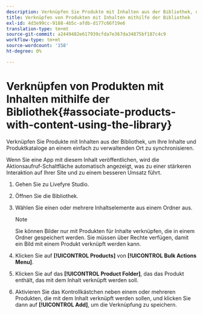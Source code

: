 ```yaml
---
description: Verknüpfen Sie Produkte mit Inhalten aus der Bibliothek, um Ihre Inhalte und Produktkataloge an einem einfach zu verwaltenden Ort zu synchronisieren.
title: Verknüpfen von Produkten mit Inhalten mithilfe der Bibliothek
exl-id: 4d3e99cc-9188-4b5c-afdb-d177c66f19e6
translation-type: tm+mt
source-git-commit: a2449482e617939cfda7e367da34875bf187c4c9
workflow-type: tm+mt
source-wordcount: '158'
ht-degree: 0%

---
```


# Verknüpfen von Produkten mit Inhalten mithilfe der Bibliothek{#associate-products-with-content-using-the-library}

Verknüpfen Sie Produkte mit Inhalten aus der Bibliothek, um Ihre Inhalte und Produktkataloge an einem einfach zu verwaltenden Ort zu synchronisieren.

Wenn Sie eine App mit diesem Inhalt veröffentlichen, wird die Aktionsaufruf-Schaltfläche automatisch angezeigt, was zu einer stärkeren Interaktion auf Ihrer Site und zu einem besseren Umsatz führt.

1. Gehen Sie zu Livefyre Studio.
1. Öffnen Sie die Bibliothek.
1. Wählen Sie einen oder mehrere Inhaltselemente aus einem Ordner aus.

   >[!NOTE]
   >
   >Sie können Bilder nur mit Produkten für Inhalte verknüpfen, die in einem Ordner gespeichert werden. Sie müssen über Rechte verfügen, damit ein Bild mit einem Produkt verknüpft werden kann.

1. Klicken Sie auf **[!UICONTROL Products]** von **[!UICONTROL Bulk Actions Menu]**.
1. Klicken Sie auf das **[!UICONTROL Product Folder]**, das das Produkt enthält, das mit dem Inhalt verknüpft werden soll.
1. Aktivieren Sie das Kontrollkästchen neben einem oder mehreren Produkten, die mit dem Inhalt verknüpft werden sollen, und klicken Sie dann auf **[!UICONTROL Add]**, um die Verknüpfung zu speichern.
